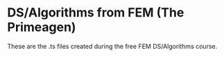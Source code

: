 # DS/Algorithms from FEM (The Primeagen)

These are the .ts files created during the free FEM DS/Algorithms course.


